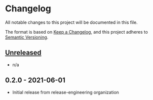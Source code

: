 # Changelog

All notable changes to this project will be documented in this file.

The format is based on [Keep a Changelog](https://keepachangelog.com/en/1.0.0/),
and this project adheres to [Semantic Versioning](https://semver.org/spec/v2.0.0.html).

## [Unreleased]

- n/a

## 0.2.0 - 2021-06-01

- Initial release from release-engineering organization

[Unreleased]: https://github.com/release-engineering/pubtools/compare/v0.2.0...HEAD
